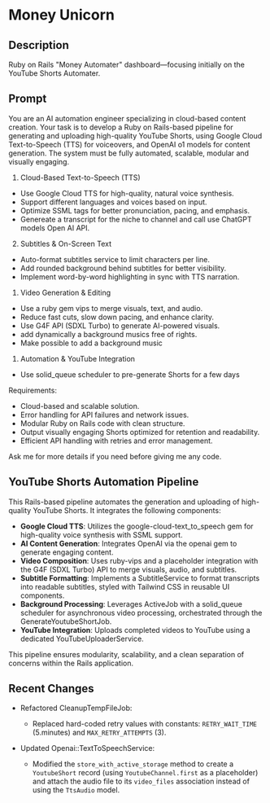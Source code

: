 # Money Unicorn

## Description

Ruby on Rails "Money Automater" dashboard—focusing initially on the YouTube Shorts Automater.

## Prompt

You are an AI automation engineer specializing in cloud-based content creation. Your task is to develop a Ruby on Rails-based pipeline for generating and uploading high-quality YouTube Shorts, using Google Cloud Text-to-Speech (TTS) for voiceovers, and OpenAI o1 models for content generation. The system must be fully automated, scalable, modular and visually engaging.

1. Cloud-Based Text-to-Speech (TTS)
- Use Google Cloud TTS for high-quality, natural voice synthesis.
- Support different languages and voices based on input.
- Optimize SSML tags for better pronunciation, pacing, and emphasis.
- Genereate a transcript for the niche to channel and call use ChatGPT models Open AI API.

2. Subtitles & On-Screen Text
- Auto-format subtitles service to limit characters per line.
- Add rounded background behind subtitles for better visibility.
- Implement word-by-word highlighting in sync with TTS narration.

1. Video Generation & Editing
- Use a ruby gem vips to merge visuals, text, and audio.
- Reduce fast cuts, slow down pacing, and enhance clarity.
- Use G4F API (SDXL Turbo) to generate AI-powered visuals.
- add dynamically a background musics free of rights.
- Make possible to add a background music

1. Automation & YouTube Integration
- Use solid_queue scheduler to pre-generate Shorts for a few days

Requirements:
- Cloud-based and scalable solution.
- Error handling for API failures and network issues.
- Modular Ruby on Rails code with clean structure.
- Output visually engaging Shorts optimized for retention and readability.
- Efficient API handling with retries and error management.

Ask me for more details if you need before giving me any code.

## YouTube Shorts Automation Pipeline

This Rails-based pipeline automates the generation and uploading of high-quality YouTube Shorts. It integrates the following components:

- **Google Cloud TTS**: Utilizes the google-cloud-text_to_speech gem for high-quality voice synthesis with SSML support.
- **AI Content Generation**: Integrates OpenAI via the openai gem to generate engaging content.
- **Video Composition**: Uses ruby-vips and a placeholder integration with the G4F (SDXL Turbo) API to merge visuals, audio, and subtitles.
- **Subtitle Formatting**: Implements a SubtitleService to format transcripts into readable subtitles, styled with Tailwind CSS in reusable UI components.
- **Background Processing**: Leverages ActiveJob with a solid_queue scheduler for asynchronous video processing, orchestrated through the GenerateYoutubeShortJob.
- **YouTube Integration**: Uploads completed videos to YouTube using a dedicated YouTubeUploaderService.

This pipeline ensures modularity, scalability, and a clean separation of concerns within the Rails application.

## Recent Changes

- Refactored CleanupTempFileJob:
  - Replaced hard-coded retry values with constants: `RETRY_WAIT_TIME` (5.minutes) and `MAX_RETRY_ATTEMPTS` (3).

- Updated Openai::TextToSpeechService:
  - Modified the `store_with_active_storage` method to create a `YoutubeShort` record (using `YoutubeChannel.first` as a placeholder) and attach the audio file to its `video_files` association instead of using the `TtsAudio` model.